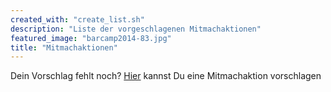 ```yaml
---
created_with: "create_list.sh"
description: "Liste der vorgeschlagenen Mitmachaktionen"
featured_image: "barcamp2014-83.jpg"
title: "Mitmachaktionen"
---
```


Dein Vorschlag fehlt noch? [Hier](https://pad.gsw25.guug.de) kannst Du eine Mitmachaktion vorschlagen
